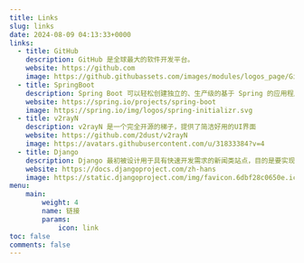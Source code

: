 ```yaml
---
title: Links
slug: links
date: 2024-08-09 04:13:33+0000
links:
  - title: GitHub
    description: GitHub 是全球最大的软件开发平台。
    website: https://github.com
    image: https://github.githubassets.com/images/modules/logos_page/GitHub-Mark.png
  - title: SpringBoot
    description: Spring Boot 可以轻松创建独立的、生产级的基于 Spring 的应用程序，您可以“直接运行”。
    website: https://spring.io/projects/spring-boot
    image: https://spring.io/img/logos/spring-initializr.svg
  - title: v2rayN
    description: v2rayN 是一个完全开源的梯子，提供了简洁好用的UI界面
    website: https://github.com/2dust/v2rayN
    image: https://avatars.githubusercontent.com/u/31833384?v=4
  - title: Django
    description: Django 最初被设计用于具有快速开发需求的新闻类站点，目的是要实现简单快捷的网站开发。以下内容简要介绍了如何使用 Django 实现一个数据库驱动的网络应用。
    website: https://docs.djangoproject.com/zh-hans
    image: https://static.djangoproject.com/img/favicon.6dbf28c0650e.ico 
menu:
    main:   
        weight: 4
        name: 链接
        params:
            icon: link
toc: false 
comments: false
---
```


